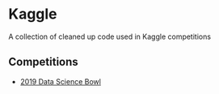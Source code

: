 # Kaggle
A collection of cleaned up code used in Kaggle competitions

## Competitions
* [2019 Data Science Bowl](dsb_2019/README.md)